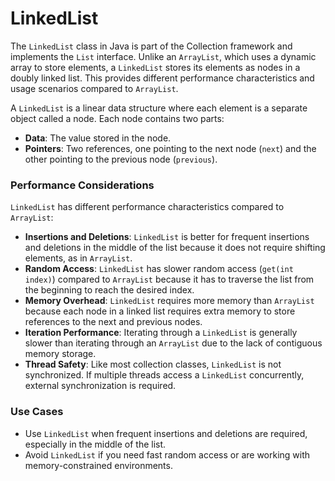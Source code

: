 # LinkedList

The `LinkedList` class in Java is part of the Collection framework and implements the `List` interface. Unlike an `ArrayList`, which uses a dynamic array to store elements, a `LinkedList` stores its elements as nodes in a doubly linked list. This provides different performance characteristics and usage scenarios compared to `ArrayList`.

A `LinkedList` is a linear data structure where each element is a separate object called a node. Each node contains two parts:

- **Data**: The value stored in the node.
- **Pointers**: Two references, one pointing to the next node (`next`) and the other pointing to the previous node (`previous`).

### Performance Considerations

`LinkedList` has different performance characteristics compared to `ArrayList`:

- **Insertions and Deletions**: `LinkedList` is better for frequent insertions and deletions in the middle of the list because it does not require shifting elements, as in `ArrayList`.
- **Random Access**: `LinkedList` has slower random access (`get(int index)`) compared to `ArrayList` because it has to traverse the list from the beginning to reach the desired index.
- **Memory Overhead**: `LinkedList` requires more memory than `ArrayList` because each node in a linked list requires extra memory to store references to the next and previous nodes.
- **Iteration Performance**: Iterating through a `LinkedList` is generally slower than iterating through an `ArrayList` due to the lack of contiguous memory storage.
- **Thread Safety**: Like most collection classes, `LinkedList` is not synchronized. If multiple threads access a `LinkedList` concurrently, external synchronization is required.

### Use Cases

- Use `LinkedList` when frequent insertions and deletions are required, especially in the middle of the list.
- Avoid `LinkedList` if you need fast random access or are working with memory-constrained environments.

